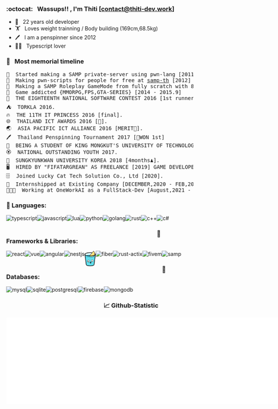 ### :octocat: &nbsp; Wassups!! , I'm Thiti [contact@thiti-dev.work]

- 🏹 &nbsp; 22 years old developer
- 🏋️ &nbsp; Loves weight trainning / Body building (169cm,68.5kg)
- 🖊️ &nbsp; I am a penspinner since 2012
- 🏴‍☠️ &nbsp; Typescript lover

### 🎲  &nbsp; Most memorial timeline
<pre>
🐣 &nbsp;Started making a SAMP private-server using pwn-lang [2011] 
🐥 &nbsp;Making pwn-scripts for people for free at <a href="https://samp-th.net/">samp-th</a> [2012] -> adm@admin.in.th (My email back then)
👾 &nbsp;Making a SAMP Roleplay GameMode from fully scratch with 80% progress -> <a href="https://www.facebook.com/Project-San-Andreas-Multiplayer-Role-Play-Thailand-1390573941195512/">Official Page</a> [Dec,2013 - Jan,2014]
👹 &nbsp;Game addicted {MMORPG,FPS,GTA-SERIES} [2014 - 2015.9]
🥇 &nbsp;THE EIGHTEENTH NATIONAL SOFTWARE CONTEST 2016 [1st runner up gold medal].
⛺️ &nbsp;TORKLA 2016.
🔥 &nbsp;THE 11TH IT PRINCESS 2016 [final].
🌐 &nbsp;THAILAND ICT AWARDS 2016 [🥇].
🌏 &nbsp;ASIA PACIFIC ICT ALLIANCE 2016 [MERIT🏅].
🖊️ &nbsp;Thailand Penspinning Tournament 2017 [🥇WON 1st]
📜 &nbsp;BEING A STUDENT OF KING MONGKUT'S UNIVERSITY OF TECHNOLOGY THONBURI 2017.
🏵️ &nbsp;NATIONAL OUTSTANDING YOUTH 2017.
🏫 &nbsp;SUNGKYUNKWAN UNIVERSITY KOREA 2018 [4months♟️].
🖥️ &nbsp;HIRED BY "FIFATARGREAN" AS FREELANCE [2019] GAME DEVELOPER [nodejs,react,vue,jquery] (4 months)[ENDED].
🗄️ &nbsp;Joined Lucky Cat Tech Solution Co., Ltd [2020].
💼 &nbsp;Internshipped at Existing Company [DECEMBER,2020 - FEB,2021].
👨🏿‍💻 &nbsp;Working at OneWorkAI as a FullStack-Dev [August,2021 - Present]
</pre>

### 🔨 Languages:
<img align="left" src="https://cdn.iconscout.com/icon/free/png-256/typescript-3521774-2945272.png" alt="typescript" height="42px"/>
<img align="left" src="https://cdn.iconscout.com/icon/free/png-256/javascript-1-225993.png" alt="javascript" height="42px"/>
<img align="left" src="https://cdn.iconscout.com/icon/free/png-256/lua-3628897-3030037.png" alt="lua" height="42px"/>
<img align="left" src="https://cdn.iconscout.com/icon/free/png-256/python-3628999-3030224.png" alt="python" height="42px"/>
<img align="left" src="https://cdn.iconscout.com/icon/free/png-256/go-2752178-2284995.png" alt="golang" height="42px"/>
<img align="left" src="https://cdn.iconscout.com/icon/free/png-256/rust-3627930-3029156.png" alt="rust" height="42px"/>
<img align="left" src="https://cdn.iconscout.com/icon/free/png-256/c-4-226082.png" alt="c++" height="42px"/>
<img src="https://cdn.iconscout.com/icon/free/png-256/c-sharp-2-569585.png" alt="c#" height="42px"/>


### 🔨 Frameworks & Libraries:
<img align="left" src="https://cdn.iconscout.com/icon/free/png-256/react-4-1175110.png" alt="react" height="42px"/>
<img align="left" src="https://cdn.iconscout.com/icon/free/png-256/vuejs-3-1175070.png" alt="vue" height="42px"/>
<img align="left" src="https://cdn.iconscout.com/icon/free/png-256/angular-3628622-3029847.png" alt="angular" height="42px"/>
<img align="left" src="https://cdn.icon-icons.com/icons2/2699/PNG/512/nestjs_logo_icon_169927.png" alt="nestjs" height="42px"/>
<img align="left" src="https://raw.githubusercontent.com/gin-gonic/logo/master/color.png" alt="gin-gonic" height="42px"/>
<img align="left" src="https://gofiber.io/assets/images/logo.svg" alt="fiber" height="42px"/>
<img align="left" src="https://i.morioh.com/200708/59c6699e.jpg" alt="rust-actix" height="42px"/>
<!--- <img align="left" src="https://www.makerasia.com/wp-content/uploads/2020/03/Screen-Shot-2563-04-01-at-14.05.23.png" alt="socket-io" height="42px"/> --->
<img align="left" src="https://i.imgur.com/oHouJ74.jpg" alt="fivem" height="42px"/>
<img src="https://www.sovahost.net/wp-content/uploads/2020/02/samp-logo-png-6.png" alt="samp" height="42px"/>

### 🔨 Databases:
<img align="left" src="https://cdn.iconscout.com/icon/free/png-256/mysql-3628940-3030165.png" alt="mysql" height="42px"/>
<img align="left" src="https://cdn.iconscout.com/icon/free/png-256/sqlite-282687.png" alt="sqlite" height="42px"/>
<img align="left" src="https://cdn.iconscout.com/icon/free/png-256/postgresql-11-1175122.png" alt="postgresql" height="42px"/>
<img align="left" src="https://cdn.iconscout.com/icon/free/png-256/firebase-3521427-2944871.png" alt="firebase" height="42px"/>
<img src="https://cdn.iconscout.com/icon/free/png-256/mongodb-3-1175138.png" alt="mongodb" height="42px"/>


### 📈 Github-Statistic
<!---![GITHUB_STAT_OVERALL](https://github-readme-stats.vercel.app/api?username=thiti-dev&show_icons=true&theme=material-palenight&count_private=true&include_all_commits=true&hide_title=false&line_height=21) --->
<!--- ![GITHUB_MOST_USED_LANG_STAT](https://github-readme-stats.vercel.app/api/top-langs/?username=thiti-dev&layout=compact) --->
<!--- ![GITHUB_MOST_USED_LANG_STAT](https://raw.githubusercontent.com/Thiti-Dev/github-stats/50dbb2ca6d0f6f98ea4040d19e22b08bebd96a5f/generated/languages.svg) --->


<div align="center">
  <div style="display: flex; align-items: flex-start;">
       <!--- <img src="https://github-readme-stats.vercel.app/api?username=thiti-dev&show_icons=true&theme=material-palenight&count_private=true&include_all_commits=true&hide_title=false&line_height=21" width="450"/> --->
          <img src="https://raw.githubusercontent.com/thiti-dev/github-stats/master/generated/overview.svg" hegiht="400" width="400"/>
<img src="https://raw.githubusercontent.com/thiti-dev/github-stats/master/generated/languages.svg" hegiht="400" width="400"/>
  </div>
</div>
